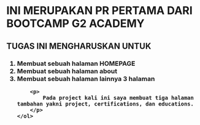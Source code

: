 <h1>
    INI MERUPAKAN PR PERTAMA DARI BOOTCAMP G2 ACADEMY
</h1>

<h2>
    TUGAS INI MENGHARUSKAN UNTUK
</h2>

<h3>
    <ol>
        <li>Membuat sebuah halaman HOMEPAGE</li>
        <li>Membuat sebuah halaman about</li>
        <li>Membuat sebuah halaman lainnya 3 halaman</li>

        <p>
            Pada project kali ini saya membuat tiga halaman tambahan yakni project, certifications, dan educations.
        </p>
    </ol>
</h3>